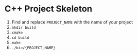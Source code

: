 # C++ Project Skeleton

1. Find and replace `PROJECT_NAME` with the name of your project
2. `mkdir build`
3. `cmake .`
4. `cd build`
5. `make`
6. `./bin/{PROJECT_NAME}`
